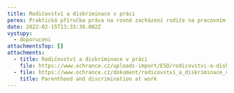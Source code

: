 ```yaml
---
title: Rodičovství a diskriminace v práci
perex: Praktická příručka práva na rovné zacházení rodiče na pracovním trhu
date: 2022-02-15T13:33:39.002Z
vystupy:
  - doporuceni
attachmentsTop: []
attachments:
  - title: Rodičovství a diskriminace v práci
    file: https://www.ochrance.cz/uploads-import/ESO/rodicovstvi-a-diskriminace-doporuceni.pdf
  - file: https://www.ochrance.cz/dokument/rodicovstvi_a_diskriminace_v_praci/parenthood-and-discrimination-recommendation.pdf
    title: Parenthood and discrimination at work
---
```

